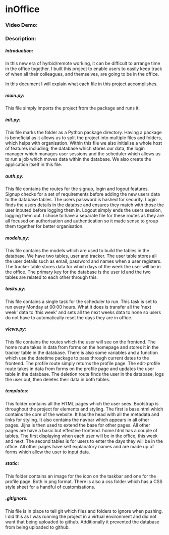 # inOffice
### Video Demo:  <URL HERE>
### Description:

##### Introduction:
In this new era of hyrbid/remote working, it can be difficult to arrange time in the office together. I built this project to enable users to easily keep track of when all their colleagues, and themselves, are going to be in the office.

In this document I will explain what each file in this project accomplishes. 

##### main.py:
This file simply imports the project from the package and runs it.

##### __init__.py:
This file marks the folder as a Python package directory. Having a package is beneficial as it allows us to split the project into multiple files and folders, which helps with organisation. Within this file we also initialise a whole host of features including; the database which stores our data, the login manager which manages user sessions and the scheduler which allows us to run a job which moves data within the database. We also create the application itself in this file.

##### auth.py:
This file contains the routes for the signup, login and logout features. Signup checks for a set of requirements before adding the new users data to the database tables. The users password is hashed for security. Login finds the users details in the databse and ensures they match with those the user inputed before logging them in. Logout simply ends the users session, logging them out. I chose to have a separate file for these routes as they are all focused on authorisation and authentication so it made sense to group them together for better organisation.

##### models.py:
This file contains the models which are used to build the tables in the database. We have two tables, user and tracker. The user table stores all the user details such as email, password and names when a user registers. The tracker table stores data for which days of the week the user will be in the office. The primary key for the database is the user id and the two tables are related to each other through this.

##### tasks.py:
This file contains a single task for the scheduler to run. This task is set to run every Monday at 00:00 hours. What it does is transfer all the 'next week' data to 'this week' and sets all the next weeks data to none so users do not have to automatically reset the days they are in office. 

##### views.py:
This file contains the routes which the user will see on the frontend. The home route takes in data from forms on the homepage and stores it in the tracker table in the database. There is also some variables and a function which use the datetime package to pass through current dates to the frontend. The profile route simply returns the profile page. The edit-profile route takes in data from forms on the profile page and updates the user table in the database. The deletion route finds the user in the database, logs the user out, then deletes their data in both tables.

##### templates:
This folder contains all the HTML pages which the user sees. Bootstrap is throughout the project for elements and styling. The first is base.html which contains the core of the website. It has the head with all the metadata and links for styling. It also contains the navbar which appears in all other pages. Jijna is then used to extend the base for other pages. All other pages are have a basic but effective frontend. home.html has a couple of tables. The first displaying when each user will be in the office, this week and next. The second tables is for users to enter the days they will be in the office. All other pages have self explanatory names and are made up of forms which allow the user to input data.

##### static:
This folder contains an image for the icon on the taskbar and one for the profile page. Both in png format. There is also a css folder which has a CSS style sheet for a handful of customisations. 

##### .gitignore:
This file is in place to tell git which files and folders to ignore when pushing. I did this as I was running the project in a virtual environment and did not want that being uploaded to github. Additionally it prevented the database from being uploaded to github.